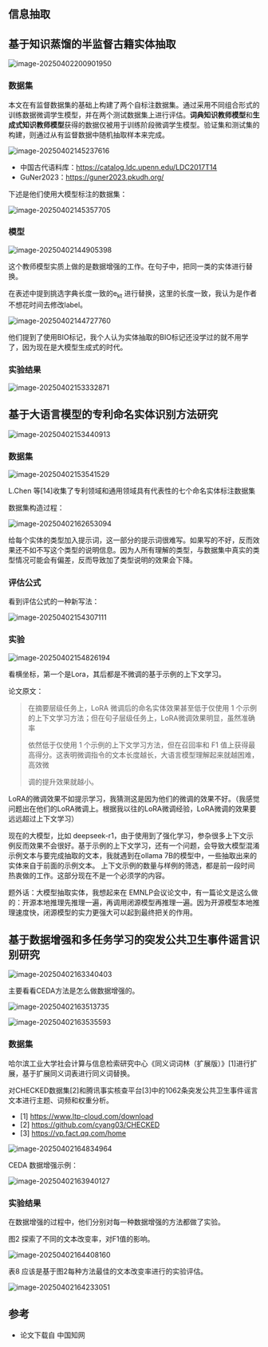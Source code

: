 ## 信息抽取

## 基于知识蒸馏的半监督古籍实体抽取

![image-20250402200901950](paper_read.assets/image-20250402200901950.png)

### 数据集

本文在有监督数据集的基础上构建了两个自标注数据集。通过采用不同组合形式的训练数据微调学生模型，并在两个测试数据集上进行评估。**词典知识教师模型**和**生成式知识教师模型**获得的数据仅被用于训练阶段微调学生模型。验证集和测试集的构建，则通过从有监督数据中随机抽取样本来完成。

![image-20250402145237616](paper_read.assets/image-20250402145237616.png)

* 中国古代语料库：https://catalog.ldc.upenn.edu/LDC2017T14
* GuNer2023：https://guner2023.pkudh.org/



下述是他们使用大模型标注的数据集：

![image-20250402145357705](paper_read.assets/image-20250402145357705.png)

### 模型

![image-20250402144905398](paper_read.assets/image-20250402144905398.png)

这个教师模型实质上做的是数据增强的工作。在句子中，把同一类的实体进行替换。

在表述中提到挑选字典长度一致的e<sub>kt</sub> 进行替换，这里的长度一致，我认为是作者不想花时间去修改label。





![image-20250402144727760](paper_read.assets/image-20250402144727760.png)

他们提到了使用BIO标记，我个人认为实体抽取的BIO标记还没学过的就不用学了，因为现在是大模型生成式的时代。

### 实验结果

![image-20250402153332871](paper_read.assets/image-20250402153332871.png)



## 基于大语言模型的专利命名实体识别方法研究

![image-20250402153440913](paper_read.assets/image-20250402153440913.png)



### 数据集

![image-20250402153541529](paper_read.assets/image-20250402153541529.png)



L.Chen 等[14]收集了专利领域和通用领域具有代表性的七个命名实体标注数据集

数据集构造过程：

![image-20250402162653094](paper_read.assets/image-20250402162653094.png)

给每个实体的类型加入提示词，这一部分的提示词很难写。如果写的不好，反而效果还不如不写这个类型的说明信息。因为人所有理解的类型，与数据集中真实的类型情况可能会有偏差，反而导致加了类型说明的效果会下降。



### 评估公式

看到评估公式的一种新写法：

![image-20250402154307111](paper_read.assets/image-20250402154307111.png)

### 实验

![image-20250402154826194](paper_read.assets/image-20250402154826194.png)

看横坐标，第一个是Lora，其后都是不微调的基于示例的上下文学习。

论文原文：

> 在摘要层级任务上，LoRA 微调后的命名实体效果甚至低于仅使用 1 个示例的上下文学习方法；但在句子层级任务上，LoRA微调效果明显，虽然准确率
>
> 依然低于仅使用 1 个示例的上下文学习方法，但在召回率和 F1 值上获得最高得分。这表明微调指令的文本长度越长，大语言模型理解起来就越困难，高效微
>
> 调的提升效果就越小。

LoRA的微调效果不如提示学习，我猜测这是因为他们的微调的效果不好。（我感觉问题出在他们的LoRA微调上。根据我以往的LoRA微调经验，LoRA微调的效果要远远超过上下文学习）

现在的大模型，比如 deepseek-r1，由于使用到了强化学习，参杂很多上下文示例反而效果不会很好。基于示例的上下文学习，还有一个问题，会导致大模型混淆示例文本与要完成抽取的文本，我就遇到在ollama 7B的模型中，一些抽取出来的实体来自于前面的示例文本。
上下文示例的数量与样例的筛选，都是前一段时间热衷做的工作。这部分现在不是一个必须学的内容。

题外话：大模型抽取实体，我想起来在 EMNLP会议论文中，有一篇论文是这么做的：开源本地推理先推理一遍，再调用闭源模型再推理一遍。因为开源模型本地推理速度快，闭源模型的实力更强大可以起到最终把关的作用。



## 基于数据增强和多任务学习的突发公共卫生事件谣言识别研究

![image-20250402163340403](paper_read.assets/image-20250402163340403.png)

主要看看CEDA方法是怎么做数据增强的。

![image-20250402163513735](paper_read.assets/image-20250402163513735.png)

![image-20250402163535593](paper_read.assets/image-20250402163535593.png)



### 数据集

哈尔滨工业大学社会计算与信息检索研究中心《同义词词林（扩展版）》[1]进行扩展，基于扩展同义词表进行同义词替换。

对CHECKED数据集[2]和腾讯事实核查平台[3]中的1062条突发公共卫生事件谣言文本进行主题、词频和权重分析。

* [1] https://www.ltp-cloud.com/download
* [2] https://github.com/cyang03/CHECKED
* [3] https://vp.fact.qq.com/home

![image-20250402164834964](paper_read.assets/image-20250402164834964.png)

CEDA 数据增强示例：

![image-20250402163940127](paper_read.assets/image-20250402163940127.png)

### 实验结果

在数据增强的过程中，他们分别对每一种数据增强的方法都做了实验。

图2 探索了不同的文本改变率，对F1值的影响。

![image-20250402164408160](paper_read.assets/image-20250402164408160.png)

表8 应该是基于图2每种方法最佳的文本改变率进行的实验评估。

![image-20250402164233051](paper_read.assets/image-20250402164233051.png)



## 参考

* 论文下载自 中国知网
